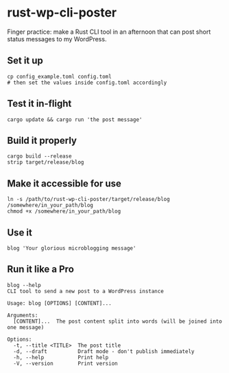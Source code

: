 # rust-wp-cli-poster

Finger practice: make a Rust CLI tool in an afternoon that can post short status messages to my WordPress.

## Set it up

``` shell
cp config_example.toml config.toml
# then set the values inside config.toml accordingly
```

## Test it in-flight

``` shell
cargo update && cargo run 'the post message'
```

## Build it properly

``` shell
cargo build --release
strip target/release/blog
```

## Make it accessible for use

``` shell
ln -s /path/to/rust-wp-cli-poster/target/release/blog /somewhere/in_your_path/blog
chmod +x /somewhere/in_your_path/blog
```

## Use it

``` shell
blog 'Your glorious microblogging message'

```

## Run it like a Pro

``` shell
blog --help                               
CLI tool to send a new post to a WordPress instance

Usage: blog [OPTIONS] [CONTENT]...

Arguments:
  [CONTENT]...  The post content split into words (will be joined into one message)

Options:
  -t, --title <TITLE>  The post title
  -d, --draft          Draft mode - don't publish immediately
  -h, --help           Print help
  -V, --version        Print version
```
